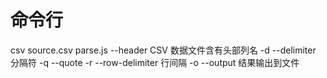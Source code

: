 # 命令行
csv source.csv parse.js 
	--header CSV 数据文件含有头部列名
	-d --delimiter 分隔符
	-q --quote
	-r --row-delimiter 行间隔
	-o --output 结果输出到文件
